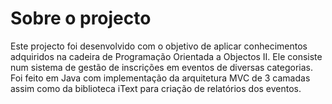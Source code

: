 # Sobre o projecto

Este projecto foi desenvolvido com o objetivo de aplicar conhecimentos adquiridos na cadeira de Programação Orientada a Objectos II.
Ele consiste num sistema de gestão de inscrições em eventos de diversas categorias. Foi feito em Java com implementação da arquitetura MVC de 3 camadas assim como da biblioteca iText para criação de relatórios dos eventos.
